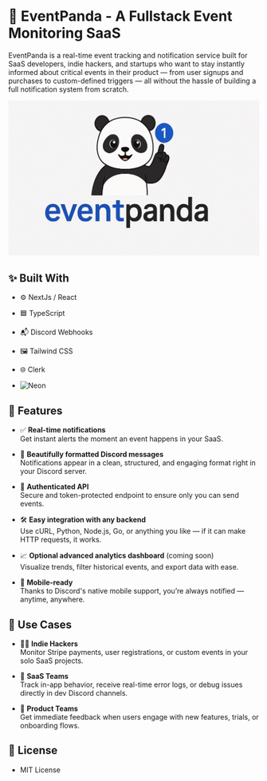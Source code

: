 # 🐼 EventPanda - A Fullstack Event Monitoring SaaS
EventPanda is a real-time event tracking and notification service built for SaaS developers, indie hackers, and startups who want to stay instantly informed about critical events in their product — from user signups and purchases to custom-defined triggers — all without the hassle of building a full notification system from scratch.


<img src="./public/thumbnail.png"/>

## ✨ Built With
- ⚙️ NextJs / React
- 🟦 TypeScript
- 📬 Discord Webhooks

- 🖼️ Tailwind CSS 

- 🌐 Clerk
- ![Neon](https://img.shields.io/badge/Database-Neon-blueviolet?logo=postgresql)


## 🔧 Features

- ✅ **Real-time notifications**  
  Get instant alerts the moment an event happens in your SaaS.

- 🎨 **Beautifully formatted Discord messages**  
  Notifications appear in a clean, structured, and engaging format right in your Discord server.

- 🔐 **Authenticated API**  
  Secure and token-protected endpoint to ensure only you can send events.

- 🛠️ **Easy integration with any backend**  
  Use cURL, Python, Node.js, Go, or anything you like — if it can make HTTP requests, it works.

- 📈 **Optional advanced analytics dashboard** (coming soon)  
  Visualize trends, filter historical events, and export data with ease.

- 📱 **Mobile-ready**  
  Thanks to Discord's native mobile support, you’re always notified — anytime, anywhere.

## 💼 Use Cases

- 👨‍💻 **Indie Hackers**  
  Monitor Stripe payments, user registrations, or custom events in your solo SaaS projects.

- 🏢 **SaaS Teams**  
  Track in-app behavior, receive real-time error logs, or debug issues directly in dev Discord channels.

- 🚀 **Product Teams**  
  Get immediate feedback when users engage with new features, trials, or onboarding flows.

## 📄 License
- MIT License




